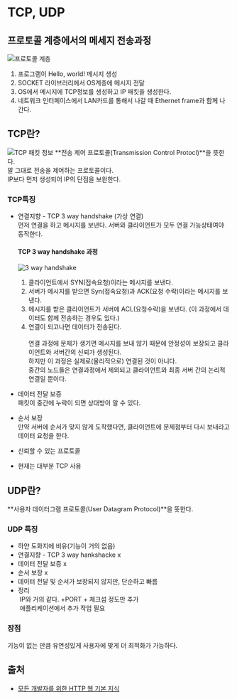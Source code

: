 # TCP, UDP

## 프로토콜 계층에서의 메세지 전송과정

![프로토콜 계층](https://user-images.githubusercontent.com/56298540/188804372-2be5ad6e-8d10-4752-91a8-a38f6cd926df.PNG)

1. 프로그램이 Hello, world! 메시지 생성
2. SOCKET 라이브러리에서 OS계층에 메시지 전달
3. OS에서 메시지에 TCP정보를 생성하고 IP 패킷을 생성한다.
4. 네트워크 인터페이스에서 LAN카드를 통해서 나갈 때 Ethernet frame과 함께 나간다.

## TCP란?

![TCP 패킷 정보](https://user-images.githubusercontent.com/56298540/188805048-fc74f506-6ded-471a-83ee-8e22e636185b.PNG)
**전송 제어 프로토콜(Transmission Control Protocl)**을 뜻한다.<br>
말 그대로 전송을 제어하는 프로토콜이다.<br>
IP보다 먼저 생성되어 IP의 단점을 보완한다.

### TCP특징

- 연결지향 - TCP 3 way handshake (가상 연결)<br>
  먼저 연결을 하고 메시지를 보낸다. 서버와 클라이언트가 모두 연결 가능상태여야 동작한다.<br>

  #### TCP 3 way handshake 과정

  ![3 way handshake](https://user-images.githubusercontent.com/56298540/188806499-a60ead32-e2b3-4859-8ccf-8d74e71281c2.PNG)

  1. 클라이언트에서 SYN(접속요청)이라는 메시지를 보낸다.
  2. 서버가 메시지를 받으면 Syn(접속요청)과 ACK(요청 수락)이라는 메시지를 보낸다.
  3. 메시지를 받은 클라이언트가 서버에 ACL(요청수락)을 보낸다. (이 과정에서 데이터도 함께 전송하는 경우도 있다.)
  4. 연결이 되고나면 데이터가 전송된다.<br><br>
     연결 과정에 문제가 생기면 메시지를 보내 않기 때문에 안정성이 보장되고 클라이언트와 서버간의 신뢰가 생성된다.<br>
     하지만 이 과정은 실제로(물리적으로) 연결된 것이 아니다. <br>중간의 노드들은 연결과정에서 제외되고 클라이언트와 최종 서버 간의 논리적 연결일 뿐이다.<br>

- 데이터 전달 보증<br>
  패킷이 중간에 누락이 되면 상대방이 알 수 있다.
- 순서 보장<br>
  만약 서버에 순서가 맞지 않게 도착했다면, 클라이언트에 문제점부터 다시 보내라고 데이터 요청을 한다.
- 신뢰할 수 있는 프로토콜
- 현재는 대부분 TCP 사용

## UDP란?

**사용자 데이터그램 프로토콜(User Datagram Protocol)**을 똣한다.

### UDP 특징

- 하얀 도화지에 비유(기능이 거의 없음)
- 연결지향 - TCP 3 way hankshacke x
- 데이터 전달 보증 x
- 순서 보장 x
- 데이터 전달 및 순서가 보장되지 않지만, 단순하고 빠름
- 정리<br>
  &nbsp;IP와 거의 같다. +PORT + 체크섬 정도만 추가<br>
  &nbsp;애플리케이션에서 추가 작업 필요

### 장점

기능이 없는 만큼 유연성있게 사용자에 맞게 더 최적화가 가능하다.

## 출처

- [모든 개발자를 위한 HTTP 웹 기본 지식](https://www.inflearn.com/course/http-%EC%9B%B9-%EB%84%A4%ED%8A%B8%EC%9B%8C%ED%81%AC)
